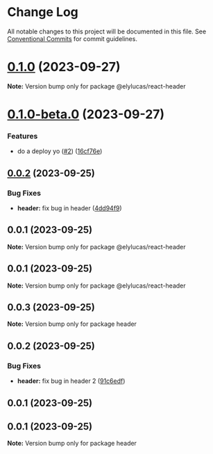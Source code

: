 # Change Log

All notable changes to this project will be documented in this file.
See [Conventional Commits](https://conventionalcommits.org) for commit guidelines.

# [0.1.0](https://github.com/elylucas/lerna-getting-started/compare/@elylucas/react-header@0.1.0-beta.0...@elylucas/react-header@0.1.0) (2023-09-27)

**Note:** Version bump only for package @elylucas/react-header





# [0.1.0-beta.0](https://github.com/elylucas/lerna-getting-started/compare/@elylucas/react-header@0.0.2...@elylucas/react-header@0.1.0-beta.0) (2023-09-27)


### Features

* do a deploy yo ([#2](https://github.com/elylucas/lerna-getting-started/issues/2)) ([16cf76e](https://github.com/elylucas/lerna-getting-started/commit/16cf76ea1d3bd639e47bed4d94131b611115a31a))





## [0.0.2](https://github.com/elylucas/lerna-getting-started/compare/@elylucas/react-header@0.0.1...@elylucas/react-header@0.0.2) (2023-09-25)


### Bug Fixes

* **header:** fix bug in header ([4dd94f9](https://github.com/elylucas/lerna-getting-started/commit/4dd94f91aa6cd15d0f70f2322277e53e514adc46))





## 0.0.1 (2023-09-25)

**Note:** Version bump only for package @elylucas/react-header





## 0.0.1 (2023-09-25)

**Note:** Version bump only for package @elylucas/react-header





## 0.0.3 (2023-09-25)

**Note:** Version bump only for package header





## 0.0.2 (2023-09-25)


### Bug Fixes

* **header:** fix bug in header 2 ([91c6edf](https://github.com/elylucas/lerna-getting-started/commit/91c6edf7596cef5c41378d961db827eaee24a7c3))



## 0.0.1 (2023-09-25)





## 0.0.1 (2023-09-25)

**Note:** Version bump only for package header
